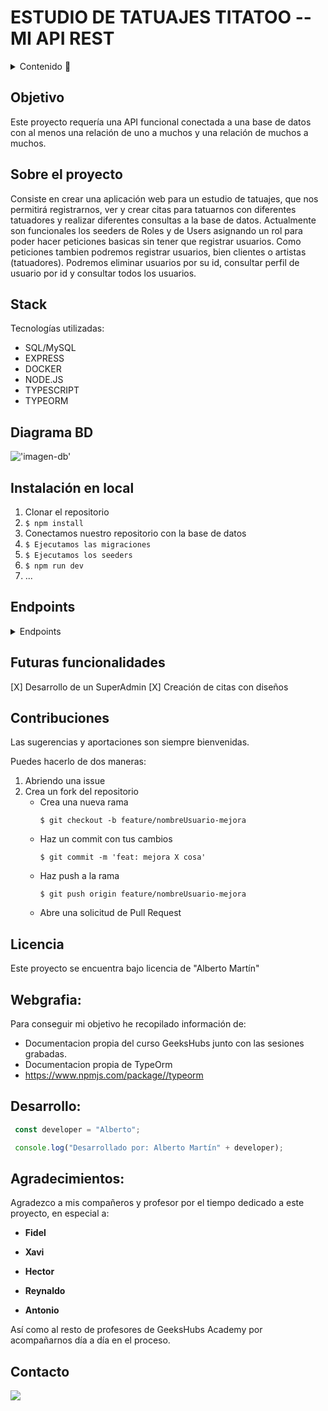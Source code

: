# ESTUDIO DE TATUAJES TITATOO -- MI API REST

<details>
  <summary>Contenido 📝</summary>
  <ol>
    <li><a href="#objetivo">Objetivo</a></li>
    <li><a href="#sobre-el-proyecto">Sobre el proyecto</a></li>
    <li><a href="#stack">Stack</a></li>
    <li><a href="#diagrama-bd">Diagrama</a></li>
    <li><a href="#instalación-en-local">Instalación</a></li>
    <li><a href="#endpoints">Endpoints</a></li>
    <li><a href="#futuras-funcionalidades">Futuras funcionalidades</a></li>
    <li><a href="#contribuciones">Contribuciones</a></li>
    <li><a href="#licencia">Licencia</a></li>
    <li><a href="#webgrafia">Webgrafia</a></li>
    <li><a href="#desarrollo">Desarrollo</a></li>
    <li><a href="#agradecimientos">Agradecimientos</a></li>
    <li><a href="#contacto">Contacto</a></li>
  </ol>
</details>

## Objetivo
Este proyecto requería una API funcional conectada a una base de datos con al menos una relación de uno a muchos y una relación de muchos a muchos.

## Sobre el proyecto
Consiste en crear una aplicación web para un estudio de tatuajes, que nos permitirá registrarnos, ver y crear citas para tatuarnos con diferentes tatuadores y realizar diferentes consultas a la base de datos. Actualmente son funcionales los seeders de Roles y de Users asignando un rol para poder hacer peticiones basicas sin tener que registrar usuarios. Como peticiones tambien podremos registrar usuarios, bien clientes o artistas (tatuadores). Podremos eliminar usuarios por su id, consultar perfil de usuario por id y consultar todos los usuarios.


## Stack
Tecnologías utilizadas:
 - SQL/MySQL
 - EXPRESS
 - DOCKER
 - NODE.JS
 - TYPESCRIPT
 - TYPEORM

## Diagrama BD
!['imagen-db'](../estudio-tatuajes-Titatoo/diagram/diagram.png)

## Instalación en local
1. Clonar el repositorio
2. ` $ npm install `
3. Conectamos nuestro repositorio con la base de datos 
4. ``` $ Ejecutamos las migraciones ``` 
5. ``` $ Ejecutamos los seeders ``` 
6. ``` $ npm run dev ``` 
7. ...

## Endpoints
<details>
<summary>Endpoints</summary>

 - REGISTER CLIENT

            POST http://localhost:3000/auth/registerClient
        body:
        ``` js
            {
                "username": "pruebaClient",
                "first_name": "Client",
                "last_name":"Perez",
                "email": "client.demo@example.com",
                "password": "12345678",
                "phone_number": "646557606"
            }
        ```

        - REGISTER ARTIST

            POST http://localhost:3000/auth/registerArtist
        body:
        ``` js
            {
                "username": "pruebaArtist",
                "first_name": "Artist",
                "last_name":"Perez",
                "email": "artist.demo@example.com",
                "password": "12345678",
                "phone_number": "646557606",
                "tatoo_style": "Old school", 
                "work_experience": "2"
            }

//Hay 5 opciones de tattoo_style (Old school, Japanese,  Blackwork, Tribal y Traditional)

    - LOGIN CLIENTE / LOGIN ARTIST

            POST http://localhost:3000/auth/loginClient 
            POST http://localhost:3000/auth/loginArtist
        body:
        ``` js
            {
                
                "email": "Carol63@gmail.com",
                "password": "12345678"

            }
        ```
    - USER PROFILE (ARTIST Y CLIENT)

            GET http://localhost:3000/api/users/1 (id)  
       
    - UPDATE PROFILE (ARTIST Y CLIENT)

            PATCH http://localhost:3000/api/users/2
        body:
        ``` js
            {
                "username" : "alberto.martin",
                "first_name": "Alberto",
                "last_name": "Martin",
                "email" : "alberto.nuevo@example.com"
            }
        ```
    - APPOINTMENT CREATION

            POST http://localhost:3000/appointments/ 
        body:
        ``` js
             {

                "id": 1,
                "client_id": 5,
                "artist_id": 9,
                "appointment_date": "2024-02-18 20:30:00"
            
            }
        ```
        
    - APPOINTMENT UPDATE

            PATCH http://localhost:3000/appointments/1
        body:
        ``` js
            {

                "id": 1,
                "client_id": 5,
                "artist_id": 9,
                "appointment_date": "2024-02-18 20:30:00"
            
            }
        ```
     - APPOINTMENT DELETE

            DELETE http://localhost:3000/appointments/1 (id)

     - APPOINTMENT FOR USERS

            GET http://localhost:3000/appointments/users/1 (client_id)

     - APPOINTMENT FOR TATTOO_ARTIST

            GET http://localhost:3000/appointments/artists/1 (artist_id)





</details>

## Futuras funcionalidades
[X] Desarrollo de un SuperAdmin
[X] Creación de citas con diseños

## Contribuciones
Las sugerencias y aportaciones son siempre bienvenidas.  

Puedes hacerlo de dos maneras:

1. Abriendo una issue
2. Crea un fork del repositorio
    - Crea una nueva rama  
        ```
        $ git checkout -b feature/nombreUsuario-mejora
        ```
    - Haz un commit con tus cambios 
        ```
        $ git commit -m 'feat: mejora X cosa'
        ```
    - Haz push a la rama 
        ```
        $ git push origin feature/nombreUsuario-mejora
        ```
    - Abre una solicitud de Pull Request

## Licencia
Este proyecto se encuentra bajo licencia de "Alberto Martín"

## Webgrafia:
Para conseguir mi objetivo he recopilado información de:
- Documentacion propia del curso GeeksHubs junto con las sesiones grabadas.
- Documentacion propia de TypeOrm
- https://www.npmjs.com/package//typeorm

## Desarrollo:

``` js
 const developer = "Alberto";

 console.log("Desarrollado por: Alberto Martín" + developer);
```  

## Agradecimientos:

Agradezco a mis compañeros y profesor por el tiempo dedicado a este proyecto, en especial a:

- **Fidel**

- **Xavi** 

- **Hector**  

- **Reynaldo**  

- **Antonio**  

Así como al resto de profesores de GeeksHubs Academy por acompañarnos día a día en el proceso.

## Contacto
<a href = "alberto.martinguti@gmail.com"><img src="https://img.shields.io/badge/Gmail-C6362C?style=for-the-badge&logo=gmail&logoColor=white" target="_blank"></a>

 
